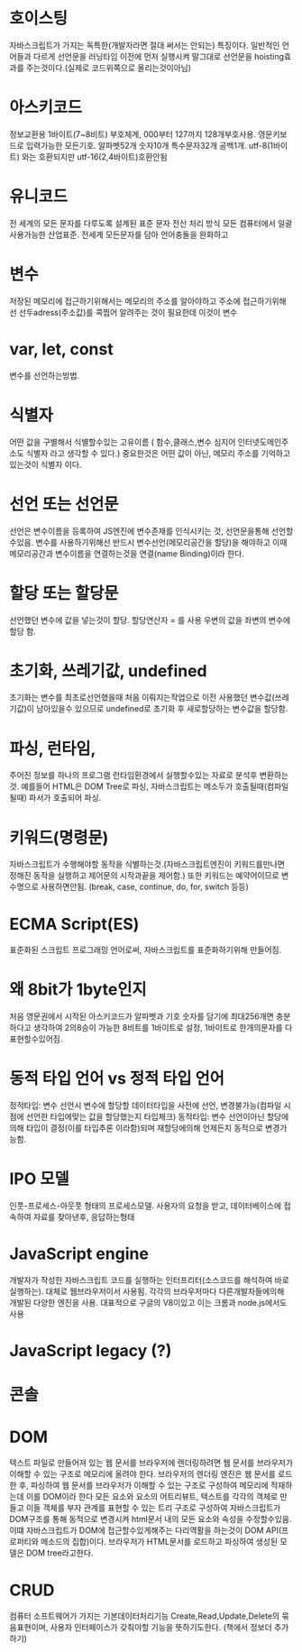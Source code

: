 # 호이스팅
자바스크립트가 가지는 독특한(개발자라면 절대 써서는 안되는) 특징이다.
일반적인 언어들과 다르게 선언문을 러닝타임 이전에 먼저 실행시켜 말그대로 선언문을 hoisting효과를 주는것이다.(실제로 코드위쪽으로 올리는것이아님)

# 아스키코드
정보교환용 1바이트(7~8비트) 부호체계, 000부터 127까지 128개부호사용. 영문키보드로 입력가능한 모든기호. 알파벳52개 숫자10개 특수문자32개 공백1개. 
utf-8(1바이트) 와는 호환되지만 utf-16(2,4바이트)호환안됨

# 유니코드
전 세계의 모든 문자를 다루도록 설계된 표준 문자 전산 처리 방식
모든 컴퓨터에서 일괄사용가능한 산업표준. 전세계 모든문자를 담아 언어충돌을 완화하고

# 변수
저장된 메모리에 접근하기위해서는 메모리의 주소를 알아야하고 주소에 접근하기위해선 선두adress(주소값)를 콕찝어 알려주는 것이 필요한데 이것이 변수

# var, let, const
변수를 선언하는방법.

# 식별자
어떤 값을 구별해서 식별할수있는 고유이름
( 함수,클래스,변수 심지어 인터넷도메인주소도 식별자 라고 생각할 수 있다.)
중요한것은 어떤 값이 아닌, 메모리 주소를 기억하고있는것이 식별자 이다.

# 선언 또는 선언문
선언은 변수이름을 등록하여 JS엔진에 변수존재를 인식시키는 것, 선언문을통해 선언할수있음.
변수를 사용하기위해선 반드시 변수선언(메모리공간을 할당)을 해야하고
이때 메모리공간과 변수이름을 연결하는것을 연결(name Binding)이라 한다.

# 할당 또는 할당문
선언했던 변수에 값을 넣는것이 할당.
할당연산자 = 를 사용 우변의 값을 좌변의 변수에할당 함.


# 초기화, 쓰레기값, undefined
초기화는 변수를 최초로선언했을때 처음 이뤄지는작업으로 이전 사용했던 변수값(쓰레기값)이 남아있을수 있으므로 undefined로 초기화 후 새로할당하는 변수값을 할당함.

# 파싱, 런타임,
주어진 정보를 하나의 프로그램 런타임환경에서 실행할수있는 자료로 분석후 변환하는것. 
예를들어 HTML은 DOM Tree로 파싱, 자바스크립트는 메소두가 호출될때(컴파일될때) 파서가 호출되어 파싱.

# 키워드(명령문)
자바스크립트가 수행해야할 동작을 식별하는것.(자바스크립트엔진이 키워드를만나면 정해진 동작을 실행하고 제어문의 시작과끝을 제어함.) 또한 키워드는 예약어이므로 변수명으로 사용하면안됨.
(break, case, continue, do, for, switch 등등)
# ECMA Script(ES)
표준화된 스크립트 프로그래밍 언어로써, 자바스크립트를 표준화하기위해 만들어짐. 

# 왜 8bit가 1byte인지
처음 영문권에서 시작된 아스키코드가 알파벳과 기호 숫자를 담기에 최대256개면 충분하다고 생각하여 2의8승이 가능한 8비트를 1바이트로 설정, 1바이트로 한개의문자를 다 표현할수있어짐.

# 동적 타입 언어 vs 정적 타입 언어 
정적타입: 변수 선언시 변수에 할당할 데이터타입을 사전에 선언, 변경불가능(컴파일 시점에 선언한 타입에맞는 값을 할당했는지 타입체크)
동적타입: 변수 선언이아닌 할당에의해 타입이 결정(이를 타입추론 이라함)되며 재할당에의해 언제든지 동적으로 변경가능함.

# IPO 모델 
인풋-프로세스-아웃풋 형태의 프로세스모델.
사용자의 요청을 받고, 데이터베이스에 접속하여 자료를 찾아낸후, 응답하는형태
# JavaScript engine 
개발자가 작성한 자바스크립트 코드를 실행하는 인터프리터(소스코드를 해석하여 바로실행하는).
대체로 웹브라우저이서 사용됨. 각각의 브라우저마다 다른개발자들에의해 개발된 다양한 엔진을 사용. 대표적으로 구글의 V8이있고 이는 크롬과 node.js에서도사용


# JavaScript legacy (?)


# 콘솔


# DOM
텍스트 파일로 만들어져 있는 웹 문서를 브라우저에 렌더링하려면 웹 문서를 브라우저가 이해할 수 있는 구조로 메모리에 올려야 한다. 브라우저의 렌더링 엔진은 웹 문서를 로드한 후, 파싱하여 웹 문서를 브라우저가 이해할 수 있는 구조로 구성하여 메모리에 적재하는데 이를 DOM이라 한다
모든 요소와 요소의 어트리뷰트, 텍스트를 각각의 객체로 만들고 이들 객체를 부자 관계를 표현할 수 있는 트리 구조로 구성하여 자바스크립트가 DOM구조를 통해 동적으로 변경시켜 html문서 내의 모든 요소와 속성을 수정할수있음.
이떄 자바스크립트가 DOM에 접근할수있게해주는 다리역활을 하는것이 DOM API(프로퍼티와 메소드의 집합)이다.
브라우저가 HTML문서를 로드하고 파싱하여 생성된 모델은 DOM tree라고한다.

# CRUD
컴퓨터 소프트웨어가 가지는 기본데이터처리기능 Create,Read,Update,Delete의 묶음표현이며, 사용자 인터페이스가 갖춰야할 기능을 뜻하기도한다.
(책에서 정보더 추가하기)